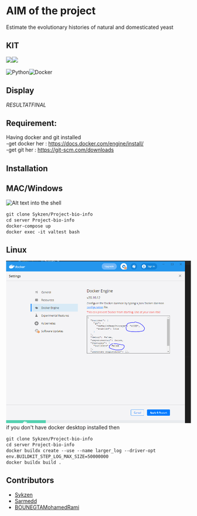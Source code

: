 # AIM of the project
Estimate the evolutionary histories of natural and domesticated yeast

## KIT 
<img src="https://img.icons8.com/color/48/000000/python.png"/><img src="https://img.icons8.com/color/48/000000/docker.png"/>

![Python](https://img.shields.io/badge/-Python-yellow)![Docker](https://img.shields.io/badge/-Docker-blue)

## Display
 $RESULTAT FINAL$

## Requirement:

Having docker and git installed </br>
-get docker her : https://docs.docker.com/engine/install/ </br>
-get git her :    https://git-scm.com/downloads </br>

## Installation

## MAC/Windows
![Alt text](static/conception.png)
into the shell
```
git clone Sykzen/Project-bio-info 
cd server Project-bio-info
docker-compose up
docker exec -it valtest bash
```
## Linux 
![Alt text](CAPTURE.PNG)
if you don't have docker desktop installed then
```
git clone Sykzen/Project-bio-info 
cd server Project-bio-info
docker buildx create --use --name larger_log --driver-opt env.BUILDKIT_STEP_LOG_MAX_SIZE=50000000 
docker buildx build .
```
## Contributors

- [Sykzen](https://github.com/Sykzen) 
- [Sarmedd](https://github.com/Sarmedd)
- [BOUNEGTAMohamedRami](https://github.com/BOUNEGTAMohamedRami)




